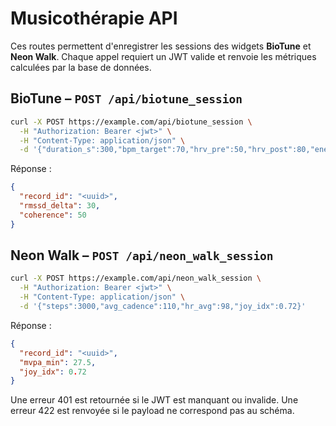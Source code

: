 # Musicothérapie API

Ces routes permettent d'enregistrer les sessions des widgets **BioTune** et **Neon Walk**.
Chaque appel requiert un JWT valide et renvoie les métriques calculées par la base de données.

## BioTune – `POST /api/biotune_session`
```bash
curl -X POST https://example.com/api/biotune_session \
  -H "Authorization: Bearer <jwt>" \
  -H "Content-Type: application/json" \
  -d '{"duration_s":300,"bpm_target":70,"hrv_pre":50,"hrv_post":80,"energy_mode":"calm"}'
```
Réponse :
```json
{
  "record_id": "<uuid>",
  "rmssd_delta": 30,
  "coherence": 50
}
```

## Neon Walk – `POST /api/neon_walk_session`
```bash
curl -X POST https://example.com/api/neon_walk_session \
  -H "Authorization: Bearer <jwt>" \
  -H "Content-Type: application/json" \
  -d '{"steps":3000,"avg_cadence":110,"hr_avg":98,"joy_idx":0.72}'
```
Réponse :
```json
{
  "record_id": "<uuid>",
  "mvpa_min": 27.5,
  "joy_idx": 0.72
}
```

Une erreur 401 est retournée si le JWT est manquant ou invalide.
Une erreur 422 est renvoyée si le payload ne correspond pas au schéma.
